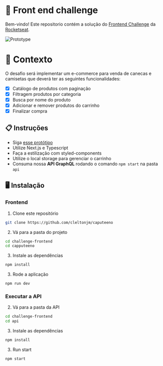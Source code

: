 # 🚀 Front end challenge

Bem-vindo! Este repositorio contém a solução do [Frontend Challenge](https://github.com/Rocketseat/frontend-challenge) da [Rocketseat](https://www.rocketseat.com.br/ignite?utm_source=influencer&utm_medium=publipost&utm_campaign=lead&utm_term=ignite&utm_content=lead-ignite-publipost-organic-cupom_KIPPERDEV-none-none-none-none-redes_kipperdev&referral=kipperdev&coupon=KIPPERDEV@IGNITE).

![Prototype](./.github/prototype.png)

# 🧠 Contexto

O desafio será implementar um e-commerce para venda de canecas e camisetas que deverá ter as seguintes funcionalidades:
- [x] Catálogo de produtos com paginação
- [x] Filtragem produtos por categoria
- [x] Busca por nome do produto
- [x] Adicionar e remover produtos do carrinho
- [x] Finalizar compra

## 📋 Instruções

- Siga [esse protótipo](https://www.figma.com/file/rET9F2CeUEJdiVN7JRu993/E-commerce---capputeeno?node-id=680%3A6449)
- Utilize Next.js e Typescript
- Faça a estilização com styled-components
- Utilize o local storage para gerenciar o carrinho
- Consuma nossa **API GraphQL** rodando o comando `npm start` na pasta `api`

## 🖥️ Instalação

### Frontend

1. Clone este repositório
```bash
git clone https://github.com/cleltonjm/caputeeno
```

2. Vá para a pasta do projeto
```bash
cd challenge-frontend
cd capputeeno
```

3. Instale as dependências
```bash
npm install
```

3. Rode a aplicação
```bash
npm run dev
```

### Executar a API


2. Vá para a pasta da API

```bash
cd challenge-frontend
cd api
```

3. Instale as dependências
```bash
npm install
```

3. Run start
```bash
npm start
```

